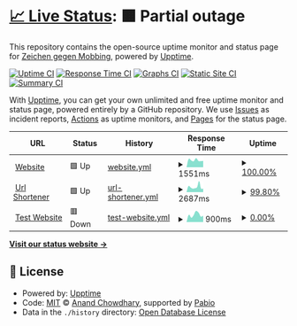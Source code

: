 # [📈 Live Status](https://status.z-g-m.de): <!--live status--> **🟧 Partial outage**

This repository contains the open-source uptime monitor and status page for [Zeichen gegen Mobbing](https://zeichen-gegen-mobbing.de), powered by [Upptime](https://github.com/upptime/upptime).

[![Uptime CI](https://github.com/Zeichen-gegen-Mobbing/upptime/workflows/Uptime%20CI/badge.svg)](https://github.com/Zeichen-gegen-Mobbing/upptime/actions?query=workflow%3A%22Uptime+CI%22)
[![Response Time CI](https://github.com/Zeichen-gegen-Mobbing/upptime/workflows/Response%20Time%20CI/badge.svg)](https://github.com/Zeichen-gegen-Mobbing/upptime/actions?query=workflow%3A%22Response+Time+CI%22)
[![Graphs CI](https://github.com/Zeichen-gegen-Mobbing/upptime/workflows/Graphs%20CI/badge.svg)](https://github.com/Zeichen-gegen-Mobbing/upptime/actions?query=workflow%3A%22Graphs+CI%22)
[![Static Site CI](https://github.com/Zeichen-gegen-Mobbing/upptime/workflows/Static%20Site%20CI/badge.svg)](https://github.com/Zeichen-gegen-Mobbing/upptime/actions?query=workflow%3A%22Static+Site+CI%22)
[![Summary CI](https://github.com/Zeichen-gegen-Mobbing/upptime/workflows/Summary%20CI/badge.svg)](https://github.com/Zeichen-gegen-Mobbing/upptime/actions?query=workflow%3A%22Summary+CI%22)

With [Upptime](https://upptime.js.org), you can get your own unlimited and free uptime monitor and status page, powered entirely by a GitHub repository. We use [Issues](https://github.com/Zeichen-gegen-Mobbing/upptime/issues) as incident reports, [Actions](https://github.com/Zeichen-gegen-Mobbing/upptime/actions) as uptime monitors, and [Pages](https://status.z-g-m.de) for the status page.

<!--start: status pages-->
<!-- This summary is generated by Upptime (https://github.com/upptime/upptime) -->
<!-- Do not edit this manually, your changes will be overwritten -->
<!-- prettier-ignore -->
| URL | Status | History | Response Time | Uptime |
| --- | ------ | ------- | ------------- | ------ |
| <img alt="" src="https://icons.duckduckgo.com/ip3/zeichen-gegen-mobbing.de.ico" height="13"> [Website](https://zeichen-gegen-mobbing.de) | 🟩 Up | [website.yml](https://github.com/Zeichen-gegen-Mobbing/upptime/commits/HEAD/history/website.yml) | <details><summary><img alt="Response time graph" src="./graphs/website/response-time-week.png" height="20"> 1551ms</summary><br><a href="https://status.z-g-m.de/history/website"><img alt="Response time 1506" src="https://img.shields.io/endpoint?url=https%3A%2F%2Fraw.githubusercontent.com%2FZeichen-gegen-Mobbing%2Fupptime%2FHEAD%2Fapi%2Fwebsite%2Fresponse-time.json"></a><br><a href="https://status.z-g-m.de/history/website"><img alt="24-hour response time 1409" src="https://img.shields.io/endpoint?url=https%3A%2F%2Fraw.githubusercontent.com%2FZeichen-gegen-Mobbing%2Fupptime%2FHEAD%2Fapi%2Fwebsite%2Fresponse-time-day.json"></a><br><a href="https://status.z-g-m.de/history/website"><img alt="7-day response time 1551" src="https://img.shields.io/endpoint?url=https%3A%2F%2Fraw.githubusercontent.com%2FZeichen-gegen-Mobbing%2Fupptime%2FHEAD%2Fapi%2Fwebsite%2Fresponse-time-week.json"></a><br><a href="https://status.z-g-m.de/history/website"><img alt="30-day response time 1506" src="https://img.shields.io/endpoint?url=https%3A%2F%2Fraw.githubusercontent.com%2FZeichen-gegen-Mobbing%2Fupptime%2FHEAD%2Fapi%2Fwebsite%2Fresponse-time-month.json"></a><br><a href="https://status.z-g-m.de/history/website"><img alt="1-year response time 1506" src="https://img.shields.io/endpoint?url=https%3A%2F%2Fraw.githubusercontent.com%2FZeichen-gegen-Mobbing%2Fupptime%2FHEAD%2Fapi%2Fwebsite%2Fresponse-time-year.json"></a></details> | <details><summary><a href="https://status.z-g-m.de/history/website">100.00%</a></summary><a href="https://status.z-g-m.de/history/website"><img alt="All-time uptime 100.00%" src="https://img.shields.io/endpoint?url=https%3A%2F%2Fraw.githubusercontent.com%2FZeichen-gegen-Mobbing%2Fupptime%2FHEAD%2Fapi%2Fwebsite%2Fuptime.json"></a><br><a href="https://status.z-g-m.de/history/website"><img alt="24-hour uptime 100.00%" src="https://img.shields.io/endpoint?url=https%3A%2F%2Fraw.githubusercontent.com%2FZeichen-gegen-Mobbing%2Fupptime%2FHEAD%2Fapi%2Fwebsite%2Fuptime-day.json"></a><br><a href="https://status.z-g-m.de/history/website"><img alt="7-day uptime 100.00%" src="https://img.shields.io/endpoint?url=https%3A%2F%2Fraw.githubusercontent.com%2FZeichen-gegen-Mobbing%2Fupptime%2FHEAD%2Fapi%2Fwebsite%2Fuptime-week.json"></a><br><a href="https://status.z-g-m.de/history/website"><img alt="30-day uptime 100.00%" src="https://img.shields.io/endpoint?url=https%3A%2F%2Fraw.githubusercontent.com%2FZeichen-gegen-Mobbing%2Fupptime%2FHEAD%2Fapi%2Fwebsite%2Fuptime-month.json"></a><br><a href="https://status.z-g-m.de/history/website"><img alt="1-year uptime 100.00%" src="https://img.shields.io/endpoint?url=https%3A%2F%2Fraw.githubusercontent.com%2FZeichen-gegen-Mobbing%2Fupptime%2FHEAD%2Fapi%2Fwebsite%2Fuptime-year.json"></a></details>
| <img alt="" src="https://icons.duckduckgo.com/ip3/z-g-m.de.ico" height="13"> [Url Shortener](https://z-g-m.de/spenden) | 🟩 Up | [url-shortener.yml](https://github.com/Zeichen-gegen-Mobbing/upptime/commits/HEAD/history/url-shortener.yml) | <details><summary><img alt="Response time graph" src="./graphs/url-shortener/response-time-week.png" height="20"> 2687ms</summary><br><a href="https://status.z-g-m.de/history/url-shortener"><img alt="Response time 2309" src="https://img.shields.io/endpoint?url=https%3A%2F%2Fraw.githubusercontent.com%2FZeichen-gegen-Mobbing%2Fupptime%2FHEAD%2Fapi%2Furl-shortener%2Fresponse-time.json"></a><br><a href="https://status.z-g-m.de/history/url-shortener"><img alt="24-hour response time 1840" src="https://img.shields.io/endpoint?url=https%3A%2F%2Fraw.githubusercontent.com%2FZeichen-gegen-Mobbing%2Fupptime%2FHEAD%2Fapi%2Furl-shortener%2Fresponse-time-day.json"></a><br><a href="https://status.z-g-m.de/history/url-shortener"><img alt="7-day response time 2687" src="https://img.shields.io/endpoint?url=https%3A%2F%2Fraw.githubusercontent.com%2FZeichen-gegen-Mobbing%2Fupptime%2FHEAD%2Fapi%2Furl-shortener%2Fresponse-time-week.json"></a><br><a href="https://status.z-g-m.de/history/url-shortener"><img alt="30-day response time 2309" src="https://img.shields.io/endpoint?url=https%3A%2F%2Fraw.githubusercontent.com%2FZeichen-gegen-Mobbing%2Fupptime%2FHEAD%2Fapi%2Furl-shortener%2Fresponse-time-month.json"></a><br><a href="https://status.z-g-m.de/history/url-shortener"><img alt="1-year response time 2309" src="https://img.shields.io/endpoint?url=https%3A%2F%2Fraw.githubusercontent.com%2FZeichen-gegen-Mobbing%2Fupptime%2FHEAD%2Fapi%2Furl-shortener%2Fresponse-time-year.json"></a></details> | <details><summary><a href="https://status.z-g-m.de/history/url-shortener">99.80%</a></summary><a href="https://status.z-g-m.de/history/url-shortener"><img alt="All-time uptime 99.93%" src="https://img.shields.io/endpoint?url=https%3A%2F%2Fraw.githubusercontent.com%2FZeichen-gegen-Mobbing%2Fupptime%2FHEAD%2Fapi%2Furl-shortener%2Fuptime.json"></a><br><a href="https://status.z-g-m.de/history/url-shortener"><img alt="24-hour uptime 100.00%" src="https://img.shields.io/endpoint?url=https%3A%2F%2Fraw.githubusercontent.com%2FZeichen-gegen-Mobbing%2Fupptime%2FHEAD%2Fapi%2Furl-shortener%2Fuptime-day.json"></a><br><a href="https://status.z-g-m.de/history/url-shortener"><img alt="7-day uptime 99.80%" src="https://img.shields.io/endpoint?url=https%3A%2F%2Fraw.githubusercontent.com%2FZeichen-gegen-Mobbing%2Fupptime%2FHEAD%2Fapi%2Furl-shortener%2Fuptime-week.json"></a><br><a href="https://status.z-g-m.de/history/url-shortener"><img alt="30-day uptime 99.93%" src="https://img.shields.io/endpoint?url=https%3A%2F%2Fraw.githubusercontent.com%2FZeichen-gegen-Mobbing%2Fupptime%2FHEAD%2Fapi%2Furl-shortener%2Fuptime-month.json"></a><br><a href="https://status.z-g-m.de/history/url-shortener"><img alt="1-year uptime 99.93%" src="https://img.shields.io/endpoint?url=https%3A%2F%2Fraw.githubusercontent.com%2FZeichen-gegen-Mobbing%2Fupptime%2FHEAD%2Fapi%2Furl-shortener%2Fuptime-year.json"></a></details>
| <img alt="" src="https://icons.duckduckgo.com/ip3/jans-allerlei.de.ico" height="13"> [Test Website](https://jans-allerlei.de/test.html) | 🟥 Down | [test-website.yml](https://github.com/Zeichen-gegen-Mobbing/upptime/commits/HEAD/history/test-website.yml) | <details><summary><img alt="Response time graph" src="./graphs/test-website/response-time-week.png" height="20"> 900ms</summary><br><a href="https://status.z-g-m.de/history/test-website"><img alt="Response time 822" src="https://img.shields.io/endpoint?url=https%3A%2F%2Fraw.githubusercontent.com%2FZeichen-gegen-Mobbing%2Fupptime%2FHEAD%2Fapi%2Ftest-website%2Fresponse-time.json"></a><br><a href="https://status.z-g-m.de/history/test-website"><img alt="24-hour response time 782" src="https://img.shields.io/endpoint?url=https%3A%2F%2Fraw.githubusercontent.com%2FZeichen-gegen-Mobbing%2Fupptime%2FHEAD%2Fapi%2Ftest-website%2Fresponse-time-day.json"></a><br><a href="https://status.z-g-m.de/history/test-website"><img alt="7-day response time 900" src="https://img.shields.io/endpoint?url=https%3A%2F%2Fraw.githubusercontent.com%2FZeichen-gegen-Mobbing%2Fupptime%2FHEAD%2Fapi%2Ftest-website%2Fresponse-time-week.json"></a><br><a href="https://status.z-g-m.de/history/test-website"><img alt="30-day response time 822" src="https://img.shields.io/endpoint?url=https%3A%2F%2Fraw.githubusercontent.com%2FZeichen-gegen-Mobbing%2Fupptime%2FHEAD%2Fapi%2Ftest-website%2Fresponse-time-month.json"></a><br><a href="https://status.z-g-m.de/history/test-website"><img alt="1-year response time 822" src="https://img.shields.io/endpoint?url=https%3A%2F%2Fraw.githubusercontent.com%2FZeichen-gegen-Mobbing%2Fupptime%2FHEAD%2Fapi%2Ftest-website%2Fresponse-time-year.json"></a></details> | <details><summary><a href="https://status.z-g-m.de/history/test-website">0.00%</a></summary><a href="https://status.z-g-m.de/history/test-website"><img alt="All-time uptime 0.53%" src="https://img.shields.io/endpoint?url=https%3A%2F%2Fraw.githubusercontent.com%2FZeichen-gegen-Mobbing%2Fupptime%2FHEAD%2Fapi%2Ftest-website%2Fuptime.json"></a><br><a href="https://status.z-g-m.de/history/test-website"><img alt="24-hour uptime 0.00%" src="https://img.shields.io/endpoint?url=https%3A%2F%2Fraw.githubusercontent.com%2FZeichen-gegen-Mobbing%2Fupptime%2FHEAD%2Fapi%2Ftest-website%2Fuptime-day.json"></a><br><a href="https://status.z-g-m.de/history/test-website"><img alt="7-day uptime 0.00%" src="https://img.shields.io/endpoint?url=https%3A%2F%2Fraw.githubusercontent.com%2FZeichen-gegen-Mobbing%2Fupptime%2FHEAD%2Fapi%2Ftest-website%2Fuptime-week.json"></a><br><a href="https://status.z-g-m.de/history/test-website"><img alt="30-day uptime 0.53%" src="https://img.shields.io/endpoint?url=https%3A%2F%2Fraw.githubusercontent.com%2FZeichen-gegen-Mobbing%2Fupptime%2FHEAD%2Fapi%2Ftest-website%2Fuptime-month.json"></a><br><a href="https://status.z-g-m.de/history/test-website"><img alt="1-year uptime 0.53%" src="https://img.shields.io/endpoint?url=https%3A%2F%2Fraw.githubusercontent.com%2FZeichen-gegen-Mobbing%2Fupptime%2FHEAD%2Fapi%2Ftest-website%2Fuptime-year.json"></a></details>

<!--end: status pages-->

[**Visit our status website →**](https://status.z-g-m.de)

## 📄 License

- Powered by: [Upptime](https://github.com/upptime/upptime)
- Code: [MIT](./LICENSE) © [Anand Chowdhary](https://anandchowdhary.com), supported by [Pabio](https://pabio.com)
- Data in the `./history` directory: [Open Database License](https://opendatacommons.org/licenses/odbl/1-0/)
